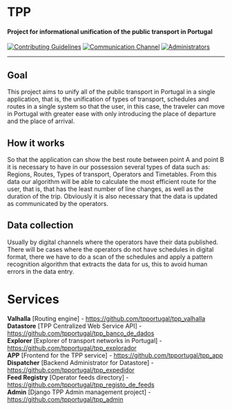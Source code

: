 # TPP
#### Project for informational unification of the public transport in Portugal

[![Contributing Guidelines](https://img.shields.io/badge/%E2%9D%A4-Contributing%20Guidelines-blue.svg)](https://github.com/tpportugal/tpp/blob/master/CONTRIBUTING_EN.md)
[![Communication Channel](https://img.shields.io/badge/Communication%20Channel-Slack-orange.svg)]((https://join.slack.com/t/tpportugal/shared_invite/enQtMzEwOTI3ODg0MDk2LTZmNjYxOWVmZTBkN2EwNWUzMGFhOGQ2MWM0YmQ4NGUxMTU1ZjcwMDQxMDljMzU0Njg0ODcwOGIyODUxMjIzNmI))
[![Administrators](https://img.shields.io/badge/Administrators-3-red.svg)](https://github.com/tpportugal/tpp/blob/master/ADMINS.md)

***

## Goal

This project aims to unify all of the public transport in Portugal in a single application, that is, the unification of types of transport, schedules and routes in a single system so that the user, in this case, the traveler can move in Portugal with greater ease with only introducing the place of departure and the place of arrival.

## How it works

So that the application can show the best route between point A and point B it is necessary to have in our possession several types of data such as: Regions, Routes, Types of transport, Operators and Timetables. From this data our algorithm will be able to calculate the most efficient route for the user, that is, that has the least number of line changes, as well as the duration of the trip. Obviously it is also necessary that the data is updated as communicated by the operators.

## Data collection

Usually by digital channels where the operators have their data published. There will be cases where the operators do not have schedules in digital format, there we have to do a scan of the schedules and apply a pattern recognition algorithm that extracts the data for us, this to avoid human errors in the data entry.

# Services

**Valhalla** [Routing engine] - https://github.com/tpportugal/tpp_valhalla  
**Datastore** [TPP Centralized Web Service API] - https://github.com/tpportugal/tpp_banco_de_dados  
**Explorer** [Explorer of transport networks in Portugal] - https://github.com/tpportugal/tpp_explorador  
**APP** [Frontend for the TPP service] - https://github.com/tpportugal/tpp_app  
**Dispatcher** [Backend Administrator for Datastore] - https://github.com/tpportugal/tpp_expedidor  
**Feed Registry** [Operator feeds directory] - https://github.com/tpportugal/tpp_registo_de_feeds  
**Admin** [Django TPP Admin management project] - https://github.com/tpportugal/tpp_admin  
